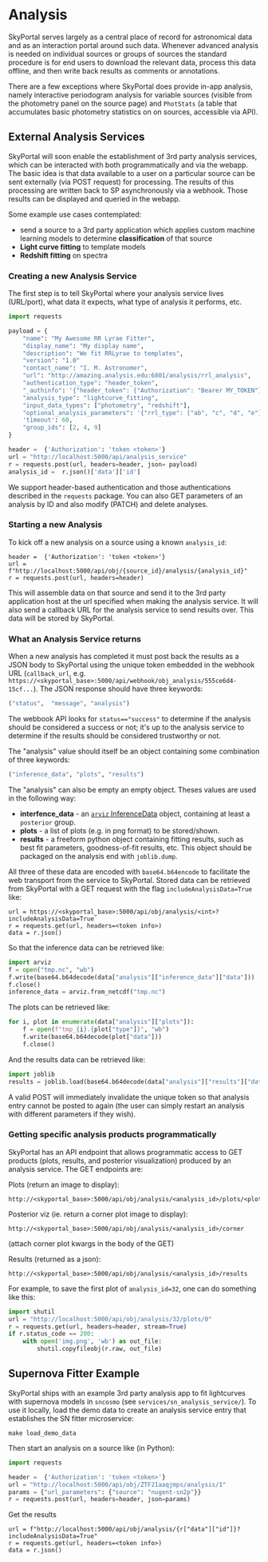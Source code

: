 # Analysis

SkyPortal serves largely as a central place of record for astronomical data and as an interaction portal around such data. Whenever advanced analysis is needed on individual sources or groups of sources the standard procedure is for end users to download the relevant data, process this data offline, and then write back results as comments or annotations.

There are a few exceptions where SkyPortal does provide in-app analysis, namely interactive periodogram analysis for variable sources (visible from the photometry panel on the source page) and `PhotStats` (a table that accumulates basic photometry statistics on on sources, accessible via API).

## External Analysis Services

SkyPortal will soon enable the establishment of 3rd party analysis services, which can be interacted with both programmatically and via the webapp. The basic idea is that data available to a user on a particular source can be sent externally (via POST request) for processing. The results of this processing are written back to SP asynchronously via a webhook. Those results can be displayed and queried in the webapp.

Some example use cases contemplated:

  - send a source to a 3rd party application which applies custom machine learning models to determine **classification** of that source
  - **Light curve fitting** to template models
  - **Redshift fitting** on spectra

### Creating a new Analysis Service

The first step is to tell SkyPortal where your analysis service lives (URL/port), what data it expects, what type of analysis it performs, etc.

```python
import requests

payload = {
    "name": "My Awesome RR Lyrae Fitter",
    "display_name": "My display name",
    "description": "We fit RRLyrae to templates",
    "version": "1.0"
    "contact_name": "I. M. Astronomer",
    "url": "http://amazing.analysis.edu:6801/analysis/rrl_analysis",
    "authentication_type": "header_token",
    "_authinfo": '{"header_token": {"Authorization": "Bearer MY_TOKEN"}}',
    "analysis_type": "lightcurve_fitting",
    "input_data_types": ["photometry", "redshift"],
    "optional_analysis_parameters": '{"rrl_type": ["ab", "c", "d", "e"}',
    'timeout': 60,
    "group_ids": [2, 4, 9]
}

header =  {'Authorization': 'token <token>'}
url = "http://localhost:5000/api/analysis_service"
r = requests.post(url, headers=header, json= payload)
analysis_id =  r.json()['data']['id']
```
We support header-based authentication and those authentications described in the `requests` package. You can also GET parameters of an analysis by ID and also modify (PATCH) and delete analyses.

### Starting a new Analysis

To kick off a new analysis on a source using a known `analysis_id`:

```
header =  {'Authorization': 'token <token>'}
url = f"http://localhost:5000/api/obj/{source_id}/analysis/{analysis_id}"
r = requests.post(url, headers=header)
```
This will assemble data on that source and send it to the 3rd party application host at the url specified when making the analysis service. It will also send a callback URL for the analysis service to send results over. This data will be stored by SkyPortal.

### What an Analysis Service returns

When a new analysis has completed it must post back the results as a JSON body to SkyPortal using the unique token embedded in the webhook URL (`callback_url`, e.g. `https://<skyportal_base>:5000/api/webhook/obj_analysis/555ce6d4-15cf...`).
The JSON response should have three keywords:

```python
("status",  "message", "analysis")
```

The webbook API looks for `status=="success"` to determine if the analysis should be considered a success or not; it's up to the analysis service to determine if the results should be considered trustworthy or not.

The "analysis" value should itself be an object containing some combination of three keywords:

```python
("inference_data", "plots", "results")
```

The "analysis" can also be empty an empty object. Theses values are used in the following way:

 - **interfence_data** - an [`arviz` InferenceData](https://arviz-devs.github.io) object, containing at least a `posterior` group.
 - **plots** - a list of plots (e.g. in png format) to be stored/shown.
 - **results** - a freeform python object containing fitting results, such as best fit parameters, goodness-of-fit results, etc. This object should be packaged on the analysis end with `joblib.dump`.

All three of these data are encoded with `base64.b64encode` to facilitate the web transport from the service to SkyPortal. Stored data can be retrieved from SkyPortal with a GET request with the flag `includeAnalysisData=True` like:

```
url = https://<skyportal_base>:5000/api/obj/analysis/<int>?includeAnalysisData=True`
r = requests.get(url, headers=<token info>)
data = r.json()
```
So that the inference data can be retrieved
like:

```python
import arviz
f = open("tmp.nc", "wb")
f.write(base64.b64decode(data["analysis"]["inference_data"]["data"]))
f.close()
inference_data = arviz.from_netcdf("tmp.nc")
```
The plots can be retrieved like:

```python
for i, plot in enumerate(data["analysis"]["plots"]):
	f = open(f"tmp_{i}.{plot["type"]}", "wb")
	f.write(base64.b64decode(plot["data"]))
	f.close()
```
And the results data can be retrieved like:

```python
import joblib
results = joblib.load(base64.b64decode(data["analysis"]["results"]["data"]))
```

A valid POST will immediately invalidate the unique token so that analysis entry cannot be posted to again (the user can simply restart an analysis with different parameters if they wish).

### Getting specific analysis products programmatically

SkyPortal has an API endpoint that allows programmatic access to GET products (plots, results, and posterior visualization) produced by an analysis service.
The GET endpoints are:

Plots (return an image to display):
```
http://<skyportal_base>:5000/api/obj/analysis/<analysis_id>/plots/<plot_number>
```

Posterior viz (ie. return a corner plot image to display):
```
http://<skyportal_base>:5000/api/obj/analysis/<analysis_id>/corner
```
(attach corner plot kwargs in the body of the GET)

Results (returned as a json):
```
http://<skyportal_base>:5000/api/obj/analysis/<analysis_id>/results
```

For example, to save the first plot of `analysis_id=32`, one can do something like this:

```python
import shutil
url = "http://localhost:5000/api/obj/analysis/32/plots/0"
r = requests.get(url, headers=header, stream=True)
if r.status_code == 200:
    with open('img.png', 'wb') as out_file:
        shutil.copyfileobj(r.raw, out_file)
```

## Supernova Fitter Example

SkyPortal ships with an example 3rd party analysis app to fit lightcurves with supernova models in `sncosmo` (see `services/sn_analysis_service/`). To use it locally, load the demo data to create an analysis service entry that establishes the SN fitter microservice:

```
make load_demo_data
```

Then start an analysis on a source like (in Python):

```python
import requests

header =  {'Authorization': 'token <token>'}
url = "http://localhost:5000/api/obj/ZTF21aaqjmps/analysis/1"
params = {"url_parameters": {"source": "nugent-sn2p"}}
r = requests.post(url, headers=header, json=params)
```

Get the results

```
url = f"http://localhost:5000/api/obj/analysis/{r["data"]["id"]}?includeAnalysisData=True"
r = requests.get(url, headers=<token info>)
data = r.json()
```
